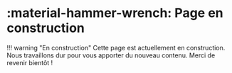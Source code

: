 # :material-hammer-wrench: Page en construction

!!! warning "En construction"
    Cette page est actuellement en construction.
    Nous travaillons dur pour vous apporter du nouveau contenu.
    Merci de revenir bientôt !